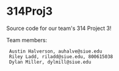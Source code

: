 # 314Proj3

Source code for our team's 314 Project 3!

Team members:

     Austin Halverson, auhalve@siue.edu
     Riley Ladd, riladd@siue.edu, 800615038
     Dylan Miller, dylmill@siue.edu
